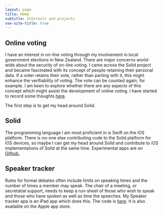 ```yaml
---
layout: page
title: Home
subtitle: Interests and projects
use-site-title: true
---
```


## Online voting
I have an interest in on-line voting through my involvement in local government elections in New Zealand. There are major concerns world-wide about the security of on-line voting.  I came across the Solid project and became fascinated with its concept of people retaining their personal data. If a voter retains their vote, rather than parting with it, this might enhance the verifiability of voting. The vote can be counted again, for example. I am keen to explore whether there are any aspects of this concept which might assist the development of online voting.  I have started to record some thoughts [here](Solid-and-online-voting).

The first step is to get my head around Solid.

## Solid
The programming language I am most proficient in is Swift on the iOS platform.  There is no-one else contributing code to the Solid platform for iOS devices, so maybe I can get my head around Solid and contribute to iOS implementations of Solid at the same time.  Experimental apps are on [Github.](https://github.com/wrmack?tab=repositories)

## Speaker tracker
Rules for formal debates often include limits on speaking times and the number of times a member may speak.  The chair of a meeting, or secretatial support, needs to keep a run-sheet of those who wish to speak and those who have spoken as well as time the speeches. My Speaker tracker app is an iPad app which does this. The code is [here](https://github.com/wrmack/SpeakerTracker).  It is also available on the Apple app store.

